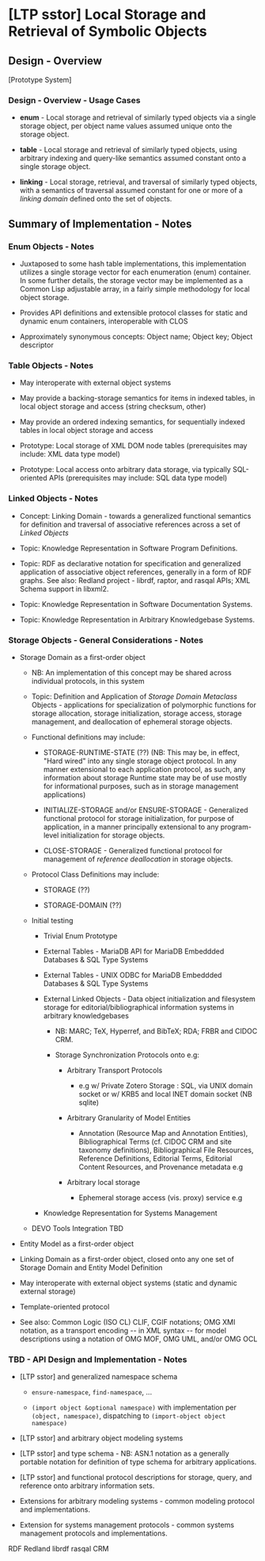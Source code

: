 [LTP sstor] Local Storage and Retrieval of Symbolic Objects
===========================================================


## Design - Overview

[Prototype System]

### Design - Overview - Usage Cases

- **enum** - Local storage and retrieval of similarly typed objects via
  a single storage object, per object name values assumed unique onto
  the storage object.

- **table** - Local storage and retrieval of similarly typed objects,
  using arbitrary indexing and query-like semantics assumed constant
  onto a single storage object.

- **linking** - Local storage, retrieval, and traversal of similarly
  typed objects, with a semantics of traversal assumed constant for one
  or more of a _linking domain_ defined onto the set of objects.

## Summary of Implementation - Notes

### Enum Objects - Notes

* Juxtaposed to some hash table implementations, this implementation
  utilizes a single storage vector for each enumeration (enum)
  container. In some further details, the storage vector may be
  implemented as a Common Lisp adjustable array, in a fairly simple
  methodology for local object storage.

* Provides API definitions and extensible protocol classes for static and
  dynamic enum containers, interoperable with CLOS

* Approximately synonymous concepts: Object name; Object key; Object
  descriptor


### Table Objects - Notes

* May interoperate with external object systems

* May provide a backing-storage semantics for items in indexed tables,
  in local object storage and access (string checksum, other)

* May provide an ordered indexing semantics, for sequentially indexed
  tables in local object storage and access

* Prototype: Local storage of XML DOM node tables (prerequisites may
  include: XML data type model)

* Prototype: Local access onto arbitrary data storage, via typically
  SQL-oriented APIs (prerequisites may include: SQL data type model)


### Linked Objects - Notes

* Concept: Linking Domain - towards a generalized functional semantics
  for definition and traversal of associative references across a set of
  _Linked Objects_

* Topic: Knowledge Representation in Software Program Definitions.

* Topic: RDF as declarative notation for specification and generalized
  application of associative object references, generally in a form of
  RDF graphs. See also: Redland project - librdf, raptor, and rasqal
  APIs; XML Schema support in libxml2.

* Topic: Knowledge Representation in Software Documentation Systems.

* Topic: Knowledge Representation in Arbitrary Knowledgebase Systems.


### Storage Objects - General Considerations - Notes

* Storage Domain as a first-order object

    * NB: An implementation of this concept may be shared across
      individual protocols, in this system

    * Topic: Definition and Application of _Storage Domain Metaclass_
      Objects - applications for specialization of polymorphic functions
      for storage allocation, storage initialization, storage access,
      storage management, and deallocation of ephemeral storage
      objects.

    * Functional definitions may include:

        * STORAGE-RUNTIME-STATE (??) (NB: This may be, in effect, "Hard
          wired" into any single storage object protocol. In any manner
          extensional to each application protocol, as such, any
          information about storage Runtime state may be of use mostly
          for informational purposes, such as in storage management
          applications)

        * INITIALIZE-STORAGE and/or ENSURE-STORAGE - Generalized
          functional protocol for storage initialization, for purpose of
          application, in a manner principally extensional to any
          program-level initialization for storage objects.

        * CLOSE-STORAGE - Generalized functional protocol for management
          of _reference deallocation_ in storage objects.

    * Protocol Class Definitions may include:

        * STORAGE (??)

        * STORAGE-DOMAIN (??)

    * Initial testing

        - Trivial Enum Prototype

        - External Tables - MariaDB API for MariaDB Embeddded Databases
          & SQL Type Systems

        - External Tables - UNIX ODBC for MariaDB Embeddded Databases &
          SQL Type Systems

        - External Linked Objects - Data object initialization and
          filesystem storage for editorial/bibliographical information
          systems in arbitrary knowledgebases

            - NB: MARC; TeX, Hyperref, and BibTeX; RDA; FRBR and CIDOC
              CRM.

            - Storage Synchronization Protocols onto e.g:

                - Arbitrary Transport Protocols
                    - e.g w/ Private Zotero Storage : SQL, via UNIX
                      domain socket or w/ KRB5 and local INET domain
                      socket (NB sqlite)

                - Arbitrary Granularity of Model Entities
                    - Annotation (Resource Map and Annotation Entities),
                      Bibliographical Terms (cf. CIDOC CRM and site
                      taxonomy definitions), Bibliographical File
                      Resources, Reference Definitions, Editorial Terms,
                      Editorial Content Resources, and Provenance
                      metadata e.g

                - Arbitrary local storage
                    - Ephemeral storage access (vis. proxy) service e.g

        - Knowledge Representation for Systems Management

    * DEVO Tools Integration TBD

* Entity Model as a first-order object

* Linking Domain as a first-order object, closed onto any one set of
  Storage Domain and Entity Model Definition

* May interoperate with external object systems (static and dynamic
  external storage)

* Template-oriented protocol

* See also: Common Logic (ISO CL) CLIF, CGIF notations; OMG XMI
  notation, as a transport encoding -- in XML syntax -- for model
  descriptions using a notation of OMG MOF, OMG UML, and/or OMG OCL


### TBD - API Design and Implementation - Notes


* [LTP sstor] and generalized namespace schema

    * `ensure-namespace`, `find-namespace`, ...

    * `(import object &optional namespace)` with implementation per
      `(object, namespace)`, dispatching to `(import-object object namespace)`


* [LTP sstor] and arbitrary object modeling systems


* [LTP sstor] and type schema - NB: ASN.1 notation as a generally
  portable notation for definition of type schema for arbitrary
  applications.


* [LTP sstor] and functional protocol descriptions for storage, query,
  and reference onto arbitrary information sets.


* Extensions for arbitrary modeling systems - common modeling protocol
  and implementations.


* Extension for systems management protocols - common systems management
  protocols and implementations.


<!-- LocalWords: APIs ASN CGIF CLIF CLOS DOM enum LTP MOF Metaclass OCL -->
<!-- LocalWords: OMG Simula TBD UML XMI enum interoperable interoperate -->
<!-- LocalWords: modl namespace sstor --> RDF Redland librdf rasqal CRM
<!--  LocalWords:  libxml Knowledgebase deallocation RUNTIME Runtime
 -->
<!--  LocalWords:  Embeddded ODBC filesystem knowledgebases Hyperref
 -->
<!--  LocalWords:  BibTeX FRBR CIDOC Zotero KRB INET sqlite vis DEVO
 -->
